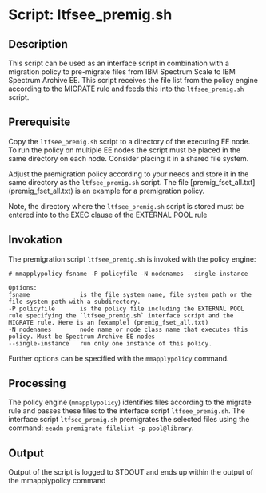 
# Script: ltfsee_premig.sh

## Description

This script can be used as an interface script in combination with a migration policy to pre-migrate files from IBM Spectrum Scale to IBM Spectrum Archive EE. This script receives the file list from the policy engine according to the MIGRATE rule and feeds this into the `ltfsee_premig.sh` script. 


## Prerequisite

Copy the `ltfsee_premig.sh` script to a directory of the executing EE node. To run the policy on multiple EE nodes the script must be placed in the same directory on each node. Consider placing it in a shared file system. 

Adjust the premigration policy according to your needs and store it in the same directory as the `ltfsee_premig.sh` script. The file [premig_fset_all.txt] (premig_fset_all.txt) is an example for a premigration policy. 

Note, the directory where the `ltfsee_premig.sh` script is stored must be entered into to the EXEC clause of the EXTERNAL POOL rule
 

## Invokation

The premigration script `ltfsee_premig.sh` is invoked with the policy engine:


	# mmapplypolicy fsname -P policyfile -N nodenames --single-instance
	
	Options:
	fsname				is the file system name, file system path or the file system path with a subdirectory. 
	-P policyfile		is the policy file including the EXTERNAL POOL rule specifying the `ltfsee_premig.sh` interface script and the MIGRATE rule. Here is an [example] (premig_fset_all.txt)
	-N nodenames		node name or node class name that executes this policy. Must be Spectrum Archive EE nodes
	--single-instance	run only one instance of this policy. 


Further options can be specified with the `mmapplypolicy` command. 	


## Processing 

The policy engine (`mmapplypolicy`) identifies files according to the migrate rule and passes these files to the interface script `ltfsee_premig.sh`. The interface script `ltfsee_premig.sh` premigrates the selected files using the command: `eeadm premigrate filelist -p pool@library`. 


## Output

Output of the script is logged to STDOUT and ends up within the output of the mmapplypolicy command


